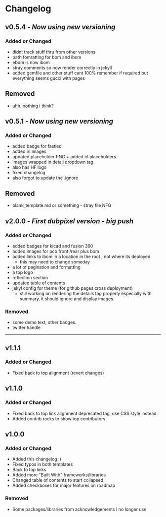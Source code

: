 # Changelog
## v0.5.4 - _Now using new versioning_

### Added or Changed
- didnt track stuff thru from other versions
- path fomratting for bom and ibom
- ebom is now ibom
- stray comments so now render correctly in jekyll
- added gemfile and other stuff cant 100% remember if required but everything seems gucci with pages


## Removed
- uhh. nothing i think?

## v0.5.1 - _Now using new versioning_

### Added or Changed
- added badge for fastled
- added irl images
- updated placeholder PNG + added irl placeholders
- images wrapped in detail dropdown tag
- also has HF logo
- fixed changelog
- also forgot to update the .ignore


## Removed
- blank_template.md or something - stray file NFG


## v2.0.0 - _First dubpixel version - big push_

### Added or Changed
- added badges for kicad and fusion 360
- added images for pcb front /rear plus bom
- added links to ibom in a location in the root , not where its deployed
	- this may need to change someday
- a lot of pagination and formatting
- a top logo
- reflection section
- updated table of contents 
- jekyl config for theme (for github pages cross deployment)
	- still working on rendering the details tag properly especially with summary. it should ignore and display images.
### Removed
- some demo text, other badges.
- twitter handle 
--------------
## v1.1.1

### Added or Changed
- Fixed back to top alignment (revert changes)


## v1.1.0

### Added or Changed
- Fixed back to top link alignment deprecated tag, use CSS style instead
- Added contrib.rocks to show top contributors


## v1.0.0

### Added or Changed
- Added this changelog :)
- Fixed typos in both templates
- Back to top links
- Added more "Built With" frameworks/libraries
- Changed table of contents to start collapsed
- Added checkboxes for major features on roadmap

### Removed

- Some packages/libraries from acknowledgements I no longer use